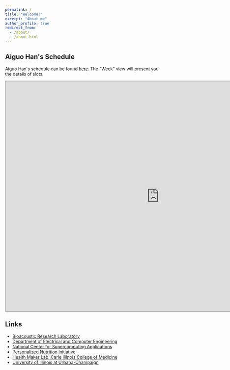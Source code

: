 ```yaml
---
permalink: /
title: "Welcome!"
excerpt: "About me"
author_profile: true
redirect_from: 
  - /about/
  - /about.html
---
```



## Aiguo Han's Schedule

Aiguo Han's schedule can be found [here](https://outlook.office365.com/owa/calendar/8352237e97834ff4b59933c85ffdda0b@illinois.edu/e1223afd8dfa4d558c6197efe951e24413206911830300535651/calendar.html). The "Week" view will present you the details of slots.

<iframe src="https://outlook.office365.com/owa/calendar/8352237e97834ff4b59933c85ffdda0b@illinois.edu/e1223afd8dfa4d558c6197efe951e24413206911830300535651/calendar.html" style="border:solid 1px #777"  width="1000" height="750" frameborder="0" scrolling="no"></iframe>

## Links
* [Bioacoustic Research Laboratory](http://www.brl.uiuc.edu/)
* [Department of Electrical and Computer Engineering](https://ece.illinois.edu/)
* [National Center for Supercomputing Applications](https://www.ncsa.illinois.edu/)
* [Personalized Nutrition Initiative](https://personalizednutrition.research.illinois.edu/)
* [Health Maker Lab, Carle Illinois College of Medicine](https://healthmakerlab.medicine.illinois.edu/)
* [University of Illinois at Urbana-Champaign](https://illinois.edu/)
